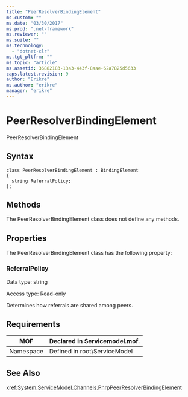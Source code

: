 ```yaml
---
title: "PeerResolverBindingElement"
ms.custom: ""
ms.date: "03/30/2017"
ms.prod: ".net-framework"
ms.reviewer: ""
ms.suite: ""
ms.technology: 
  - "dotnet-clr"
ms.tgt_pltfrm: ""
ms.topic: "article"
ms.assetid: 36882183-13a3-443f-8aae-62a7825d5633
caps.latest.revision: 9
author: "Erikre"
ms.author: "erikre"
manager: "erikre"
---
```

# PeerResolverBindingElement
PeerResolverBindingElement  
  
## Syntax  
  
```  
class PeerResolverBindingElement : BindingElement  
{  
  string ReferralPolicy;  
};  
```  
  
## Methods  
 The PeerResolverBindingElement class does not define any methods.  
  
## Properties  
 The PeerResolverBindingElement class has the following property:  
  
### ReferralPolicy  
 Data type: string  
  
 Access type: Read-only  
  
 Determines how referrals are shared among peers.  
  
## Requirements  
  
|MOF|Declared in Servicemodel.mof.|  
|---------|-----------------------------------|  
|Namespace|Defined in root\ServiceModel|  
  
## See Also  
 <xref:System.ServiceModel.Channels.PnrpPeerResolverBindingElement>
